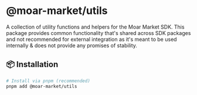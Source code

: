 # @moar-market/utils

A collection of utility functions and helpers for the Moar Market SDK.
This package provides common functionality that's shared across SDK packages and
not recommended for external integration as it's meant to be used internally & does
not provide any promises of stability.

## 📦 Installation

```bash
# Install via pnpm (recommended)
pnpm add @moar-market/utils

```
